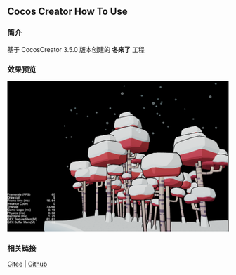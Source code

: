 ## Cocos Creator How To Use

### 简介

基于 CocosCreator 3.5.0 版本创建的 **冬来了** 工程

### 效果预览
![image](../../../image/202203/2022030501.png)

### 相关链接
[Gitee](https://gitee.com/mirrors_cocos-creator/example-3d/tree/v3.0/show-cases/assets/scenes) | [Github](https://github.com/cocos-creator/example-3d/tree/v3.0/show-cases/assets/scenes)